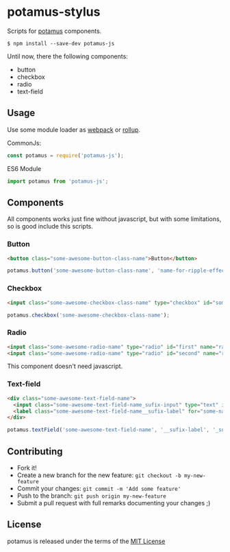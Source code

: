 # potamus-stylus
Scripts for [potamus](https://github.com/thiamsantos/potamus) components.

```$ npm install --save-dev potamus-js```

Until now, there the following components:
- button
- checkbox
- radio
- text-field


## Usage

Use some module loader as [webpack](https://webpack.github.io/) or [rollup](http://rollupjs.org/).

CommonJs:
```javascript
const potamus = require('potamus-js');
```
ES6 Module
```javascript
import potamus from 'potamus-js';
```
## Components
All components works just fine without javascript, but with some limitations, so is good include this scripts.
### Button
``` html
<button class="some-awesome-button-class-name">Button</button>
```
```javascript
potamus.button('some-awesome-button-class-name', 'name-for-ripple-effect-class');
```
### Checkbox
```html
<input class="some-awesome-checkbox-class-name" type="checkbox" id="some-name" name="some-name">
```
```javascript
potamus.checkbox('some-awesome-checkbox-class-name');
```
### Radio
```html
<input class="some-awesome-radio-name" type="radio" id="first" name="radio">
<input class="some-awesome-radio-name" type="radio" id="second" name="radio">
```
This component doesn't need javascript.
### Text-field
```html
<div class="some-awesome-text-field-name">
  <input class="some-awesome-text-field-name_sufix-input" type="text" id="some-name">
  <label class="some-awesome-text-field-name__sufix-label" for="some-name">Nome</label>
</div>
```
```javascript
potamus.textField('some-awesome-text-field-name', '__sufix-label', '_sufix-input');
```
## Contributing
- Fork it!
- Create a new branch for the new feature: `git checkout -b my-new-feature`
- Commit your changes: `git commit -m 'Add some feature'`
- Push to the branch: `git push origin my-new-feature`
- Submit a pull request with full remarks documenting your changes ;)

## License

potamus is released under the terms of the [MIT License](https://opensource.org/licenses/MIT)
